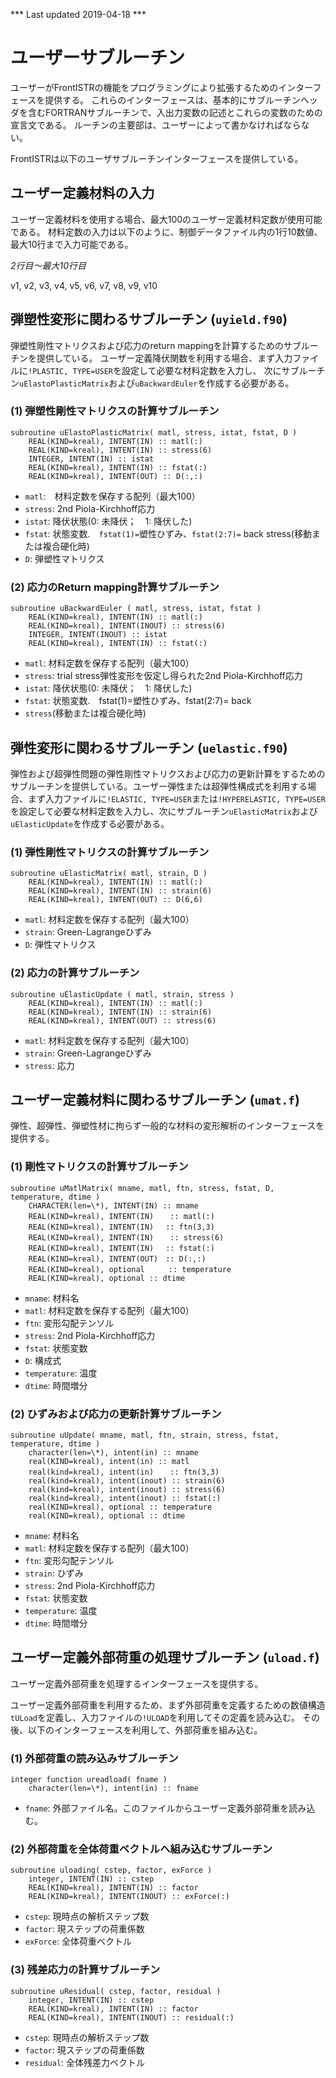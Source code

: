 *** Last updated 2019-04-18 ***

# ユーザーサブルーチン

ユーザーがFrontISTRの機能をプログラミングにより拡張するためのインターフェースを提供する。
これらのインターフェースは、基本的にサブルーチンヘッダを含むFORTRANサブルーチンで、入出力変数の記述とこれらの変数のための宣言文である。
ルーチンの主要部は、ユーザーによって書かなければならない。

FrontISTRは以下のユーザサブルーチンインターフェースを提供している。

## ユーザー定義材料の入力

ユーザー定義材料を使用する場合、最大100のユーザー定義材料定数が使用可能である。
材料定数の入力は以下のように、制御データファイル内の1行10数値、最大10行まで入力可能である。

*2行目～最大10行目*

v1, v2, v3, v4, v5, v6, v7, v8, v9, v10

## 弾塑性変形に関わるサブルーチン (`uyield.f90`)

弾塑性剛性マトリクスおよび応力のreturn mappingを計算するためのサブルーチンを提供している。
ユーザー定義降伏関数を利用する場合、まず入力ファイルに`!PLASTIC, TYPE=USER`を設定して必要な材料定数を入力し、
次にサブルーチン`uElastoPlasticMatrix`および`uBackwardEuler`を作成する必要がある。

### (1) 弾塑性剛性マトリクスの計算サブルーチン

```
subroutine uElastoPlasticMatrix( matl, stress, istat, fstat, D )
	REAL(KIND=kreal), INTENT(IN) :: matl(:)
	REAL(KIND=kreal), INTENT(IN) :: stress(6)
	INTEGER, INTENT(IN) :: istat
	REAL(KIND=kreal), INTENT(IN) :: fstat(:)
	REAL(KIND=kreal), INTENT(OUT) :: D(:,:)
```

  - `matl`:　材料定数を保存する配列（最大100）
  - `stress`: 2nd Piola-Kirchhoff応力
  - `istat`: 降伏状態(0: 未降伏；　1: 降伏した)
  - `fstat`: 状態変数.　`fstat(1)=`塑性ひずみ、`fstat(2:7)=` back stress(移動または複合硬化時)
  - `D`: 弾塑性マトリクス

### (2) 応力のReturn mapping計算サブルーチン

```
subroutine uBackwardEuler ( matl, stress, istat, fstat )
	REAL(KIND=kreal), INTENT(IN) :: matl(:)
	REAL(KIND=kreal), INTENT(INOUT) :: stress(6)
	INTEGER, INTENT(INOUT) :: istat
	REAL(KIND=kreal), INTENT(IN) :: fstat(:)
```

  - `matl`: 材料定数を保存する配列（最大100）
  - `stress`: trial stress弾性変形を仮定し得られた2nd Piola-Kirchhoff応力
  - `istat`: 降伏状態(0: 未降伏；　1: 降伏した)
  - `fstat`: 状態変数.　fstat(1)=塑性ひずみ、fstat(2:7)= back
  - `stress`(移動または複合硬化時)

## 弾性変形に関わるサブルーチン (`uelastic.f90`)

弾性および超弾性問題の弾性剛性マトリクスおよび応力の更新計算をするためのサブルーチンを提供している。ユーザー弾性または超弾性構成式を利用する場合、まず入力ファイルに`!ELASTIC, TYPE=USER`または`!HYPERELASTIC, TYPE=USER`を設定して必要な材料定数を入力し、次にサブルーチン`uElasticMatrix`および`uElasticUpdate`を作成する必要がある。

### (1) 弾性剛性マトリクスの計算サブルーチン

```
subroutine uElasticMatrix( matl, strain, D )
	REAL(KIND=kreal), INTENT(IN) :: matl(:)
	REAL(KIND=kreal), INTENT(IN) :: strain(6)
	REAL(KIND=kreal), INTENT(OUT) :: D(6,6)
```

  - `matl`: 材料定数を保存する配列（最大100）
  - `strain`: Green-Lagrangeひずみ
  - `D`: 弾性マトリクス


### (2) 応力の計算サブルーチン

```
subroutine uElasticUpdate ( matl, strain, stress )
	REAL(KIND=kreal), INTENT(IN) :: matl(:)
	REAL(KIND=kreal), INTENT(IN) :: strain(6)
	REAL(KIND=kreal), INTENT(OUT) :: stress(6)
```

  - `matl`: 材料定数を保存する配列（最大100）
  - `strain`: Green-Lagrangeひずみ
  - `stress`: 応力

## ユーザー定義材料に関わるサブルーチン (`umat.f`)

弾性、超弾性、弾塑性材に拘らず一般的な材料の変形解析のインターフェースを提供する。

### (1) 剛性マトリクスの計算サブルーチン

```
subroutine uMatlMatrix( mname, matl, ftn, stress, fstat, D, temperature, dtime )
	CHARACTER(len=\*), INTENT(IN) :: mname
	REAL(KIND=kreal), INTENT(IN) 　 :: matl(:)
	REAL(KIND=kreal), INTENT(IN) 　:: ftn(3,3)
	REAL(KIND=kreal), INTENT(IN) 　 :: stress(6)
	REAL(KIND=kreal), INTENT(IN) 　:: fstat(:)
	REAL(KIND=kreal), INTENT(OUT)　:: D(:,:)
	REAL(KIND=kreal), optional 　　 :: temperature
	REAL(KIND=kreal), optional :: dtime
```

  - `mname`: 材料名
  - `matl`: 材料定数を保存する配列（最大100）
  - `ftn`: 変形勾配テンソル
  - `stress`: 2nd Piola-Kirchhoff応力
  - `fstat`: 状態変数
  - `D`: 構成式
  - `temperature`: 温度
  - `dtime`: 時間増分

### (2) ひずみおよび応力の更新計算サブルーチン

```
subroutine uUpdate( mname, matl, ftn, strain, stress, fstat, temperature, dtime )
	character(len=\*), intent(in) :: mname
	real(KIND=kreal), intent(in) :: matl
	real(kind=kreal), intent(in) 　 :: ftn(3,3)
	real(kind=kreal), intent(inout) :: strain(6)
	real(kind=kreal), intent(inout) :: stress(6)
	real(kind=kreal), intent(inout) :: fstat(:)
	real(KIND=kreal), optional :: temperature
	real(KIND=kreal), optional :: dtime
```

  - `mname`: 材料名
  - `matl`: 材料定数を保存する配列（最大100）
  - `ftn`: 変形勾配テンソル
  - `strain`: ひずみ
  - `stress`: 2nd Piola-Kirchhoff応力
  - `fstat`: 状態変数
  - `temperature`: 温度
  - `dtime`: 時間増分

## ユーザー定義外部荷重の処理サブルーチン (`uload.f`)

ユーザー定義外部荷重を処理するインターフェースを提供する。

ユーザー定義外部荷重を利用するため、まず外部荷重を定義するための数値構造`tULoad`を定義し、入力ファイルの`!ULOAD`を利用してその定義を読み込む。
その後、以下のインターフェースを利用して、外部荷重を組み込む。

### (1) 外部荷重の読み込みサブルーチン

```
integer function ureadload( fname )
	character(len=\*), intent(in) :: fname
```

  - `fname`: 外部ファイル名。このファイルからユーザー定義外部荷重を読み込む。

### (2) 外部荷重を全体荷重ベクトルへ組み込むサブルーチン

```
subroutine uloading( cstep, factor, exForce )
	integer, INTENT(IN) :: cstep
	REAL(KIND=kreal), INTENT(IN) :: factor
	REAL(KIND=kreal), INTENT(INOUT) :: exForce(:)
```

  - `cstep`: 現時点の解析ステップ数
  - `factor`: 現ステップの荷重係数
  - `exForce`: 全体荷重ベクトル

### (3) 残差応力の計算サブルーチン

```
subroutine uResidual( cstep, factor, residual )
	integer, INTENT(IN) :: cstep
	REAL(KIND=kreal), INTENT(IN) :: factor
	REAL(KIND=kreal), INTENT(INOUT) :: residual(:)
```

  - `cstep`: 現時点の解析ステップ数
  - `factor`: 現ステップの荷重係数
  - `residual`: 全体残差力ベクトル
